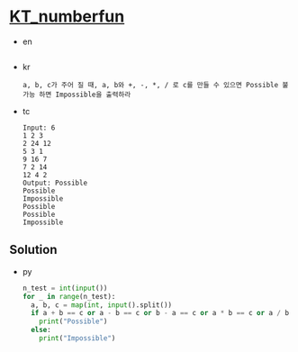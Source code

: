 # [KT_numberfun](https://open.kattis.com/problems/numberfun)

* en

  ```en

  ```

* kr

  ```kr
  a, b, c가 주어 질 때, a, b와 +, -, *, / 로 c를 만들 수 있으면 Possible 불가능 하면 Impossible을 출력하라
  ```

* tc

  ```tc
  Input: 6
  1 2 3
  2 24 12
  5 3 1
  9 16 7
  7 2 14
  12 4 2
  Output: Possible
  Possible
  Impossible
  Possible
  Possible
  Impossible
  ```

## Solution

* py

  ```py
  n_test = int(input())
  for _ in range(n_test):
    a, b, c = map(int, input().split())
    if a + b == c or a - b == c or b - a == c or a * b == c or a / b == c or b / a == c:
      print("Possible")
    else:
      print("Impossible")
  ```
